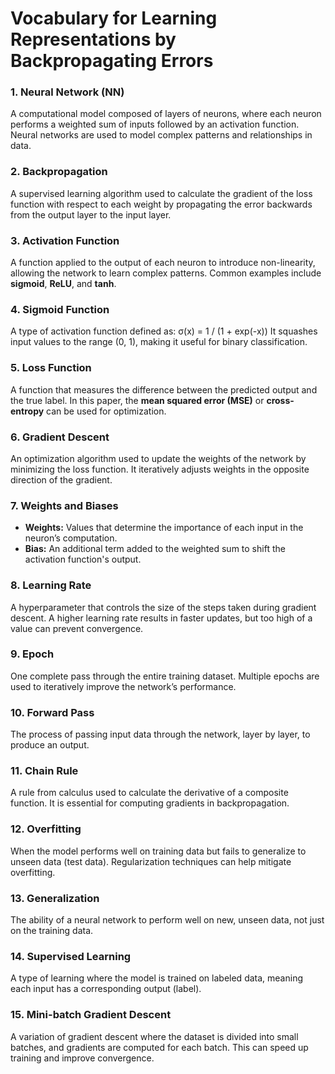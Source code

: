 # Vocabulary for Learning Representations by Backpropagating Errors

### 1. Neural Network (NN)

A computational model composed of layers of neurons, where each neuron performs a weighted sum of inputs followed by an activation function. Neural networks are used to model complex patterns and relationships in data.

### 2. Backpropagation

A supervised learning algorithm used to calculate the gradient of the loss function with respect to each weight by propagating the error backwards from the output layer to the input layer.

### 3. Activation Function

A function applied to the output of each neuron to introduce non-linearity, allowing the network to learn complex patterns. Common examples include **sigmoid**, **ReLU**, and **tanh**.

### 4. Sigmoid Function

A type of activation function defined as:
σ(x) = 1 / (1 + exp(-x))
It squashes input values to the range (0, 1), making it useful for binary classification.

### 5. Loss Function

A function that measures the difference between the predicted output and the true label. In this paper, the **mean squared error (MSE)** or **cross-entropy** can be used for optimization.

### 6. Gradient Descent

An optimization algorithm used to update the weights of the network by minimizing the loss function. It iteratively adjusts weights in the opposite direction of the gradient.

### 7. Weights and Biases

- **Weights:** Values that determine the importance of each input in the neuron’s computation.
- **Bias:** An additional term added to the weighted sum to shift the activation function's output.

### 8. Learning Rate

A hyperparameter that controls the size of the steps taken during gradient descent. A higher learning rate results in faster updates, but too high of a value can prevent convergence.

### 9. Epoch

One complete pass through the entire training dataset. Multiple epochs are used to iteratively improve the network’s performance.

### 10. Forward Pass

The process of passing input data through the network, layer by layer, to produce an output.

### 11. Chain Rule

A rule from calculus used to calculate the derivative of a composite function. It is essential for computing gradients in backpropagation.

### 12. Overfitting

When the model performs well on training data but fails to generalize to unseen data (test data). Regularization techniques can help mitigate overfitting.

### 13. Generalization

The ability of a neural network to perform well on new, unseen data, not just on the training data.

### 14. Supervised Learning

A type of learning where the model is trained on labeled data, meaning each input has a corresponding output (label).

### 15. Mini-batch Gradient Descent

A variation of gradient descent where the dataset is divided into small batches, and gradients are computed for each batch. This can speed up training and improve convergence.
